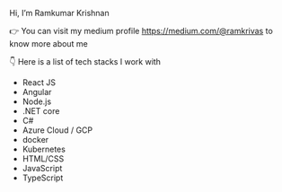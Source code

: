  Hi, I’m Ramkumar Krishnan

👉 You can visit my medium profile https://medium.com/@ramkrivas to know more about me 

👇 Here is a list of tech stacks I work with

- React JS
- Angular
- Node.js
- .NET core
- C#
- Azure Cloud / GCP
- docker
- Kubernetes
- HTML/CSS
- JavaScript
- TypeScript


<!--
**ramkrivas/ramkrivas** is a ✨ _special_ ✨ repository because its `README.md` (this file) appears on your GitHub profile.

Here are some ideas to get you started:

- 🔭 I’m currently working on ...
- 🌱 I’m currently learning ...
- 👯 I’m looking to collaborate on ...
- 🤔 I’m looking for help with ...
- 💬 Ask me about ...
- 📫 How to reach me: ...
- 😄 Pronouns: ...
- ⚡ Fun fact: ...
-->


